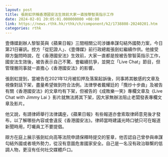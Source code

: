 ```yaml
---
layout: post
title: 張劍虹供稱香港國安法生效前大家一直按黎智英指示工作
date: 2024-02-01 20:05:01.000000000 +08:00
link: https://news.rthk.hk/rthk/ch/component/k2/1738808-20240201.htm
categories: rthk
---
```


壹傳媒創辦人黎智英與《蘋果日報》三間相關公司涉嫌串謀勾結外國勢力案，今日第21日審訊。控方「從犯證人」、《壹傳媒》前行政總裁張劍虹繼續作供。他接受辯方盤問時說，在《香港國安法》生效前，大家一直都是按被告黎智英指示工作，國安法生效後，被告表示自己不驚、會繼續抗爭，並開立「Live Chat」節目，但管理層同事就一直擔心《香港國安法》的影響。

張劍虹提到，當被告在2021年12月被扣押及落案起訴後，同事將其敏感的文章及視像對話下架，盡量希望做到符合法例。法律學者戴耀廷的「攬炒十步曲」及被告有關《香港國安法》的文章均有下架，但被告的《成敗樂一笑》專欄文章及《Live Chat with Jimmy Lai 》影片就無法將其下架，因大家無辦法阻止老闆發表專欄文章及影片。

他又說，有請律師舉行法律講座，《蘋果日報》有些報道亦會索取律師意見後才發布，以了解哪些內容或會違反《香港國安法》。律師當時建議光時口號只可在報道新聞時用，叮囑員工不要提倡。

辯方在庭上展示張劍虹向高等法院申請保釋時提交的誓章，他否認自己曾參與串謀勾結外國或者境外勢力，從沒有意圖危害國家安全。自己是一名沒有政治聯繫的低調人物，更沒有任何社交媒體戶口。
